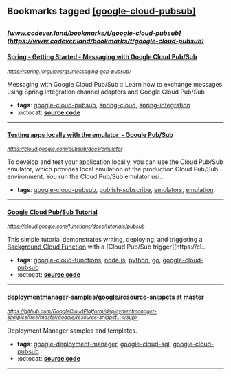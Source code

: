 ## Bookmarks tagged [[google-cloud-pubsub]](https://www.codever.land/search?q=[google-cloud-pubsub])

_<sup><sup>[www.codever.land/bookmarks/t/google-cloud-pubsub](https://www.codever.land/bookmarks/t/google-cloud-pubsub)</sup></sup>_
---
#### [Spring - Getting Started  - Messaging with Google Cloud Pub/Sub](https://spring.io/guides/gs/messaging-gcp-pubsub/)
_<sup>https://spring.io/guides/gs/messaging-gcp-pubsub/</sup>_

Messaging with Google Cloud Pub/Sub :: Learn how to exchange messages using Spring Integration channel adapters and Google Cloud Pub/Sub
* **tags**: [google-cloud-pubsub](../tagged/google-cloud-pubsub.md), [spring-cloud](../tagged/spring-cloud.md), [spring-integration](../tagged/spring-integration.md)
* :octocat: **[source code](https://github.com/spring-guides/gs-messaging-gcp-pubsub)**
---
#### [Testing apps locally with the emulator  - Google Pub/Sub](https://cloud.google.com/pubsub/docs/emulator)
_<sup>https://cloud.google.com/pubsub/docs/emulator</sup>_

To develop and test your application locally, you can use the Cloud Pub/Sub emulator, which provides local emulation of the production Cloud Pub/Sub environment. You run the Cloud Pub/Sub emulator usi...
* **tags**: [google-cloud-pubsub](../tagged/google-cloud-pubsub.md), [publish-subscribe](../tagged/publish-subscribe.md), [emulators](../tagged/emulators.md), [emulation](../tagged/emulation.md)
---
#### [Google Cloud Pub/Sub Tutorial](https://cloud.google.com/functions/docs/tutorials/pubsub)
_<sup>https://cloud.google.com/functions/docs/tutorials/pubsub</sup>_

This simple tutorial demonstrates writing, deploying, and triggering a [Background Cloud Function](https://cloud.google.com/functions/docs/writing/background) with a [Cloud Pub/Sub trigger](https://cl...
* **tags**: [google-cloud-functions](../tagged/google-cloud-functions.md), [node.js](../tagged/node.js.md), [python](../tagged/python.md), [go](../tagged/go.md), [google-cloud-pubsub](../tagged/google-cloud-pubsub.md)
* :octocat: **[source code](https://github.com/GoogleCloudPlatform/nodejs-docs-samples/tree/master/functions/helloworld)**
---
#### [deploymentmanager-samples/google/resource-snippets at master](https://github.com/GoogleCloudPlatform/deploymentmanager-samples/tree/master/google/resource-snippets)
_<sup>https://github.com/GoogleCloudPlatform/deploymentmanager-samples/tree/master/google/resource-snippet...</sup>_

Deployment Manager samples and templates.
* **tags**: [google-deployment-manager](../tagged/google-deployment-manager.md), [google-cloud-sql](../tagged/google-cloud-sql.md), [google-cloud-pubsub](../tagged/google-cloud-pubsub.md)
* :octocat: **[source code](https://github.com/GoogleCloudPlatform/deploymentmanager-samples/tree/master/google/resource-snippets)**
---
